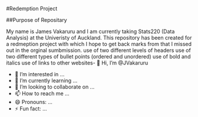 #Redemption Project

##Purpose of Repositary

My name is James Vakaruru and I am currently taking Stats220 (Data Analysis) at the Univeristy of Auckland.
This repository has been created for a redmeption project with which I hope to get back marks from that I missed out in the orginal sumbmission. 
use of two different levels of headers
use of two different types of bullet points (ordered and unordered)
use of bold and italics
use of links to other websites- 👋 Hi, I’m @JVakaruru
- 👀 I’m interested in ...
- 🌱 I’m currently learning ...
- 💞️ I’m looking to collaborate on ...
- 📫 How to reach me ...
- 😄 Pronouns: ...
- ⚡ Fun fact: ...

<!---
JVakaruru/JVakaruru is a ✨ special ✨ repository because its `README.md` (this file) appears on your GitHub profile.
You can click the Preview link to take a look at your changes.
--->
